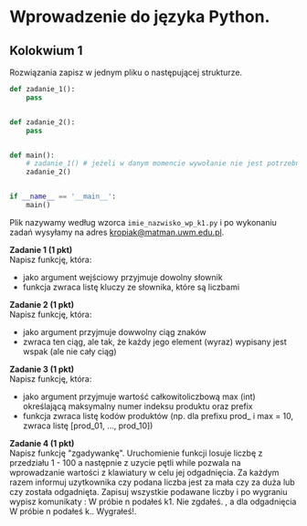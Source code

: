 # Wprowadzenie do języka Python.
## Kolokwium 1

Rozwiązania zapisz w jednym pliku o następującej strukturze.
```python
def zadanie_1():
    pass


def zadanie_2():
    pass


def main():
    # zadanie_1() # jeżeli w danym momencie wywołanie nie jest potrzebne
    zadanie_2()


if __name__ == '__main__':
    main()
```

Plik nazywamy według wzorca `imie_nazwisko_wp_k1.py` i po wykonaniu zadań wysyłamy na adres kropiak@matman.uwm.edu.pl.


**Zadanie 1 (1 pkt)**  
Napisz funkcję, która:
* jako argument wejściowy przyjmuje dowolny słownik
* funkcja zwraca listę kluczy ze słownika, które są liczbami

**Zadanie 2 (1 pkt)**  
Napisz funkcję, która:
* jako argument przyjmuje dowwolny ciąg znaków
* zwraca ten ciąg, ale tak, że każdy jego element (wyraz) wypisany jest wspak (ale nie cały ciąg)

**Zadanie 3 (1 pkt)**  
Napisz funkcję, która:
* jako argument przyjmuje wartość całkowitoliczbową max (int) określającą maksymalny numer indeksu produktu oraz prefix
* funkcja zwraca listę kodów produktów (np. dla prefixu prod_ i max = 10, zwraca listę [prod_01, ..., prod_10])

**Zadanie 4 (1 pkt)**  
Napisz funkcję "zgadywankę". Uruchomienie funkcji losuje liczbę z przedziału 1 - 100 a następnie z uzycie pętli while pozwala na wprowadzanie wartości z klawiatury w celu jej odgadnięcia. Za każdym razem informuj uzytkownika czy podana liczba jest za mała czy za duża lub czy została odgadnięta. Zapisuj wszystkie podawane liczby i po wygraniu wypisz komunikaty : W próbie n podałeś k1. Nie zgdałeś. , a dla odgadnięcia W próbie n podałeś k.. Wygrałeś!.


